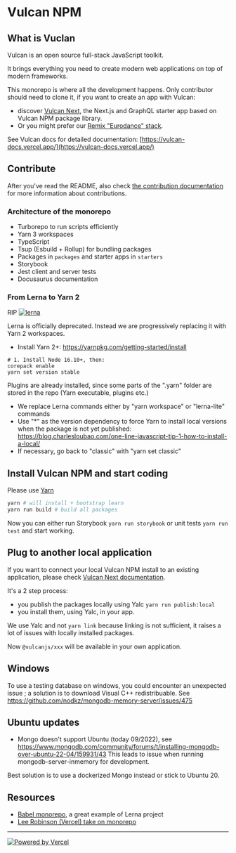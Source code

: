 # Vulcan NPM

## What is Vuclan

Vulcan is an open source full-stack JavaScript toolkit.

It brings everything you need to create modern web applications on top of modern frameworks.

This monorepo is where all the development happens. Only contributor should need to clone it, if you want
to create an app with Vulcan:

- discover [Vulcan Next](https://vulcan-next.vercel.app/), the Next.js and GraphQL starter app based on Vulcan NPM package library.
- Or you might prefer our [Remix "Eurodance" stack](https://eurodance-stack.vercel.app/).

See Vulcan docs for detailed documentation: [https://vulcan-docs.vercel.app/](https://vulcan-docs.vercel.app/)

## Contribute

After you've read the README, also check [the contribution documentation](https://vulcan-docs.vercel.app/docs/core/contribute) for more information about contributions.

### Architecture of the monorepo

- Turborepo to run scripts efficiently
- Yarn 3 workspaces
- TypeScript
- Tsup (Esbuild + Rollup) for bundling packages
- Packages in `packages` and starter apps in `starters`
- Storybook
- Jest client and server tests
- Docusaurus documentation

### From Lerna to Yarn 2

RIP [![lerna](https://img.shields.io/badge/maintained%20with-lerna-cc00ff.svg)](https://lerna.js.org/)

Lerna is officially deprecated. Instead we are progressively replacing it with Yarn 2 workspaces.

- Install Yarn 2+: https://yarnpkg.com/getting-started/install

```
# 1. Install Node 16.10+, then:
corepack enable
yarn set version stable
```

Plugins are already installed, since some parts of the ".yarn" folder are stored in the repo (Yarn executable, plugins etc.)

- We replace Lerna commands either by "yarn workspace" or "lerna-lite" commands
- Use "\*" as the version dependency to force Yarn to install local versions when the package is not yet published: https://blog.charlesloubao.com/one-line-javascript-tip-1-how-to-install-a-local/
- If necessary, go back to "classic" with "yarn set classic"

## Install Vulcan NPM and start coding

Please use [Yarn](https://yarnpkg.com/)

```sh
yarn # will install + bootstrap learn
yarn run build # build all packages
```

Now you can either run Storybook `yarn run storybook` or unit tests `yarn run test` and start working.

## Plug to another local application

If you want to connect your local Vulcan NPM install to an existing application, please check [Vulcan Next documentation](https://vulcan-docs/docs/vulcan-next/contribute).

It's a 2 step process:

- you publish the packages locally using Yalc `yarn run publish:local`
- you install them, using Yalc, in your app.

We use Yalc and not `yarn link` because linking is not sufficient, it raises a lot of issues with locally installed packages.

Now `@vulcanjs/xxx` will be available in your own application.

## Windows

To use a testing database on windows, you could encounter an unexpected issue ; a solution is to download Visual C++ redistribuable.
See https://github.com/nodkz/mongodb-memory-server/issues/475

## Ubuntu updates

- Mongo doesn't support Ubuntu (today 09/2022), see https://www.mongodb.com/community/forums/t/installing-mongodb-over-ubuntu-22-04/159931/43
This leads to issue when running mongodb-server-inmemory for development.

Best solution is to use a dockerized Mongo instead or stick to Ubuntu 20.


## Resources

- [Babel monorepo](https://github.com/babel/babel), a great example of Lerna project
- [Lee Robinson (Vercel) take on monorepo](https://leerob.io/blog/turborepo-design-system-monorepo)

---

[![Powered by Vercel](https://www.datocms-assets.com/31049/1618983297-powered-by-vercel.svg)](https://vercel.com?utm_source=vulcan&utm_campaign=oss)